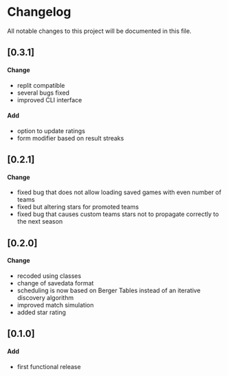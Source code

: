 # Changelog
All notable changes to this project will be documented in this file.

## [0.3.1]
#### Change 
 - replit compatible  
 - several bugs fixed
 - improved CLI interface  

#### Add
 - option to update ratings
 - form modifier based on result streaks
 
## [0.2.1]
#### Change 
 - fixed bug that does not allow loading saved games with even number of teams  
 - fixed but altering stars for promoted teams  
 - fixed bug that causes custom teams stars not to propagate correctly to the next season  

## [0.2.0]
#### Change    
 - recoded using classes  
 - change of savedata format  
 - scheduling is now based on Berger Tables instead of an iterative discovery algorithm  
 - improved match simulation  
 - added star rating  

## [0.1.0]
#### Add  
 - first functional release   
